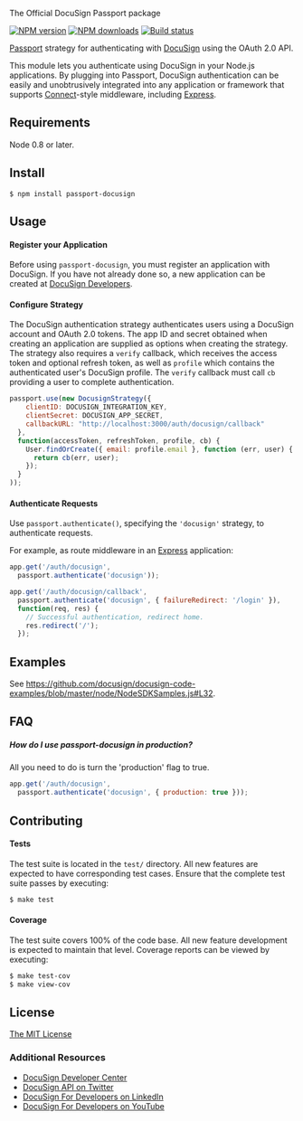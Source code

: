The Official DocuSign Passport package

[![NPM version][npm-image]][npm-url]
[![NPM downloads][downloads-image]][downloads-url]
[![Build status][travis-image]][travis-url]

[Passport](http://passportjs.org/) strategy for authenticating with [DocuSign](http://www.docusign.com/)
using the OAuth 2.0 API.

This module lets you authenticate using DocuSign in your Node.js applications.
By plugging into Passport, DocuSign authentication can be easily and
unobtrusively integrated into any application or framework that supports
[Connect](http://www.senchalabs.org/connect/)-style middleware, including
[Express](http://expressjs.com/).

## Requirements

Node 0.8 or later.

## Install

    $ npm install passport-docusign

## Usage

#### Register your Application

Before using `passport-docusign`, you must register an application with
DocuSign.  If you have not already done so, a new application can be created at
[DocuSign Developers](https://www.docusign.com/developer-center).

#### Configure Strategy

The DocuSign authentication strategy authenticates users using a DocuSign
account and OAuth 2.0 tokens.  The app ID and secret obtained when creating an
application are supplied as options when creating the strategy.  The strategy
also requires a `verify` callback, which receives the access token and optional
refresh token, as well as `profile` which contains the authenticated user's
DocuSign profile.  The `verify` callback must call `cb` providing a user to
complete authentication.

```js
passport.use(new DocusignStrategy({
    clientID: DOCUSIGN_INTEGRATION_KEY,
    clientSecret: DOCUSIGN_APP_SECRET,
    callbackURL: "http://localhost:3000/auth/docusign/callback"
  },
  function(accessToken, refreshToken, profile, cb) {
    User.findOrCreate({ email: profile.email }, function (err, user) {
      return cb(err, user);
    });
  }
));
```

#### Authenticate Requests

Use `passport.authenticate()`, specifying the `'docusign'` strategy, to
authenticate requests.

For example, as route middleware in an [Express](http://expressjs.com/)
application:

```js
app.get('/auth/docusign',
  passport.authenticate('docusign'));

app.get('/auth/docusign/callback',
  passport.authenticate('docusign', { failureRedirect: '/login' }),
  function(req, res) {
    // Successful authentication, redirect home.
    res.redirect('/');
  });
```

## Examples

See https://github.com/docusign/docusign-code-examples/blob/master/node/NodeSDKSamples.js#L32.

## FAQ

##### How do I use passport-docusign in production?

All you need to do is turn the 'production' flag to true.

```js
app.get('/auth/docusign',
  passport.authenticate('docusign', { production: true }));
```

## Contributing

#### Tests

The test suite is located in the `test/` directory.  All new features are
expected to have corresponding test cases.  Ensure that the complete test suite
passes by executing:

```bash
$ make test
```

#### Coverage

The test suite covers 100% of the code base.  All new feature development is
expected to maintain that level.  Coverage reports can be viewed by executing:

```bash
$ make test-cov
$ make view-cov
```

## License

[The MIT License](http://opensource.org/licenses/MIT)

[npm-image]: https://img.shields.io/npm/v/passport-docusign.svg?style=flat
[npm-url]: https://npmjs.org/package/passport-docusign
[downloads-image]: https://img.shields.io/npm/dm/passport-docusign.svg?style=flat
[downloads-url]: https://npmjs.org/package/passport-docusign
[travis-image]: https://img.shields.io/travis/com/docusign/passport-docusign.svg?style=flat
[travis-url]: https://travis-ci.org/docusign/passport-docusign

### Additional Resources
* [DocuSign Developer Center](https://developers.docusign.com)
* [DocuSign API on Twitter](https://twitter.com/docusignapi)
* [DocuSign For Developers on LinkedIn](https://www.linkedin.com/showcase/docusign-for-developers/)
* [DocuSign For Developers on YouTube](https://www.youtube.com/channel/UCJSJ2kMs_qeQotmw4-lX2NQ)



